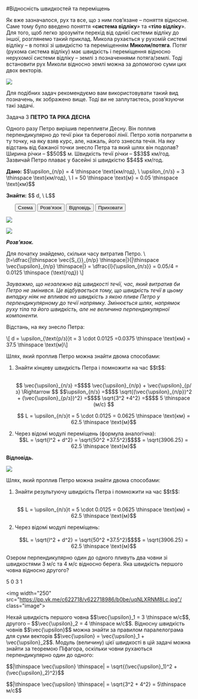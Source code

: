 #Вiдноснiсть швидкостей та перемiщень

Як вже зазначалося, рух та все, що з ним пов’язане – поняття вiдносне. Саме тому було введено поняття «<b>система вiдлiку</b>» та «<b>тiло вiдлiку</b>». Для того, щоб легко зрозуміти перехід від однієї системи відліку до іншої, розглянемо такий приклад. Микола рухається у рухомiй системi вiдлiку – в потязi зi швидкiстю та перемiщенням <b><span class="p1">Миколи/потяга</span></b>. Потяг (рухома система вiдлiку) має швидкiсть i перемiщення вiдносно нерухомої системи вiдлiку – землi з позначеннями <span class="p1">потяга/землi</span>. Тодi встановити рух Миколи вiдносно землi можна за допомогою суми цих двох векторiв.


<img src="https://rawgit.com/chudaol/ed-era-book-physics/master/images/chapter_1/9.png" class="image"/>


Для подiбних задач рекомендуємо вам використовувати такий вид позначень, як зображено вище. Тоді ви не заплутаєтесь, розв’язуючи такі задачі.

<div class="space">
<div class="task-wrap">
<span class="task">Задача 3</span> <b>ПЕТРО ТА РIКА ДЕСНА</b>
<div class="task-text">
<p>Одного разу Петро вирiшив перепливти Десну. Вiн поплив перпендикулярно до течiї рiки та берегової лiнiї. Петро хотiв потрапити в ту точку, на яку взяв курс, але, нажаль, його ззнесла течія. На яку вiдстань вiд бажаної точки знесло Петра та який шлях вiн подолав? Ширина рiчки – $$50$$ м. Швидкiсть течiї рiчки – $$3$$ км/год. Зазвичай Петро плаває у басейнi зi швидкiстю $$4$$ км/год.</p>
<p><b>Дано:</b> $$\upsilon_{п/р} = 4 \thinspace \text{км/год}, \ \upsilon_{п/з} = 3 \thinspace \text{км/год}, \ l = 50 \thinspace \text{м} = 0.05 \thinspace \text{км}$$</p>
<p><b>Знайти:</b> $$ d, \ L$$</p>
<p>
<ul class="nav-tab" id="mytab">
<button class="btn" data-target="#plot" data-toggle="pill">Схема</button>
<button class="btn" data-target="#decision" data-toggle="pill">Розв’язок</button>
<button class="btn" data-target="#answer" data-toggle="pill">Вiдповiдь</button>
<button class="btn" data-target="#hide" data-toggle="pill">Приховати</button>
</ul>
<div id="mytab" class="tab-content">
  <div class="tab-pane" id="plot">
<p><img src="https://rawgit.com/chudaol/ed-era-book-physics/master/images/chapter_1/10.svg" class="image"/></p>
  </div>
  <div class="tab-pane" id="decision">
<p><img src="https://rawgit.com/chudaol/ed-era-book-physics/master/images/chapter_1/10.svg" class="image"/></p>
<p><b><i>Розв’язок.</i> </b> </p>
<p>Для початку знайдемо, скiльки часу витратив Петро.
\[t=\dfrac{|\thinspace \vec{S_{}}_{п/р} \thinspace|}{|\thinspace \vec{\upsilon}_{п/р} \thinspace|} = \dfrac{l}{\upsilon_{п/з}} = 0.05/4 = 0.0125 \thinspace (\text{год}) \]</p>

<p><i>Зауважмо, що незалежно вiд швидкостi течiї, час, який витратив би Петро не змiнився. Це вiдбувається тому, що швидкiсть течiї в цьому випадку ніяк не впливає на швидкiсть з якою пливе Петро у перпендикулярному до течії напрямку. Змiнюється шлях, напрямок руху тiла та його швидкiсть, але не величина перпендикулярної компоненти.</i> </p>

<p>Вiдстань, на яку знесло Петра: </p>
<p>\[ d = \upsilon_{\text{р/з}}t = 3 \cdot 0.0125 =0.0375 \thinspace \text{км} = 37.5 \thinspace \text{м}\]</p>

<p>Шлях, який проплив Петро можна знайти двома способами:</p>
<ol>
<li>Знайти кінцеву швидкiсть Петра i помножити на час $$t$$:</li> <br>


<center><p> $$ \vec{\upsilon}_{п/з} =$$$$ \vec{\upsilon}_{п/р} + \vec{\upsilon}_{р/з}  \Rightarrow $$
$$\upsilon_{п/з} =$$$$ \sqrt{(\vec{\upsilon}_{п/р})^2 + (\vec{\upsilon}_{р/з})^2} =$$$$ \sqrt{3^2 +4^2} =$$$$ 5 \thinspace (м/с) $$ </p>
<p>$$ L = \upsilon_{п/з}t = 5 \cdot 0.0125 = 0.0625 \thinspace \text{км} = 62.5 \thinspace \text{м}$$</p> </center> 

<li>Через вiдомi модулi перемiщень (формула аналогiчна):</li>

<center>$$L = \sqrt{l^2 + d^2} = \sqrt{50^2 +37.5^2}$$$$ = \sqrt{3906.25} = 62.5 \thinspace \text{м}$$</center>
</ol>
  </div>
  <div class="tab-pane" id="answer"><p><b>Вiдповiдь.</b></p>
<p><img src="https://rawgit.com/chudaol/ed-era-book-physics/master/images/chapter_1/10.svg" class="image"/></p>
<p>Шлях, який проплив Петро можна знайти двома способами:</p>
<ol>
<li>Знайти результуючу швидкiсть Петра i помножити на час $$t$$:</li> <br>

<center>
<p>$$ L = \upsilon_{п/з}t = 5 \cdot 0.0125 = 0.0625 \thinspace \text{км} = 62.5 \thinspace \text{м}$$</p> </center> 

<li>Через вiдомi модулi перемiщень:</li> <br>

<center>$$L = \sqrt{l^2 + d^2} = \sqrt{50^2 +37.5^2}$$$$ = \sqrt{3906.25} = 62.5 \thinspace \text{м}$$</center>
</ol>
  </div>
  <div class="tab-pane" id="hide"></div>
</div>
</p>
</div>
</div>
</div>
<div class="space"></div>


<quiz correctLabel="correct!" incorrectLabel="incorrect!" checkLabel="check ansert">
<question>
<p>Озером перпендикулярно один до одного пливуть два човни зі швидкостями 3 м/с та 4 м/с відносно берега. Яка швидкість першого човна відносно другого?</p>

<answer correct> 5</answer>
<answer> 0</answer>
<answer> 3</answer>
<answer> 1</answer>
<explanation>

<img width="250" src="https://pp.vk.me/c622718/v622718986/b0be/uqNLXRNM8Lc.jpg"/ class="image">

<p>Нехай швидкість першого човна $$\vec{\upsilon}_1 = 3 \thinspace  м/с$$, другого – $$\vec{\upsilon}_2 = 4 \thinspace м/с$$. Відносну швидкість човнів $$\vec{\upsilon}$$ можна знайти за правилом паралелограма для суми векторів  $$\vec{\upsilon} = \vec{\upsilon}_1 + \vec{\upsilon}_2$$. Модуль (величину) цієї швидкості в цій задачі можна знайти за теоремою Піфагора, оскільки човни рухаються перпендикулярно один до одного:</p>
<p>$$|\thinspace \vec{\upsilon} \thinspace| = \sqrt{(\vec{\upsilon}_1)^2 + (\vec{\upsilon}_2)^2}$$</p>
<p>$$|\thinspace \vec{\upsilon} \thinspace| = \sqrt{3^2 + 4^2} = 5\thinspace м/с$$</p>

</explanation>
</question>
</quiz>